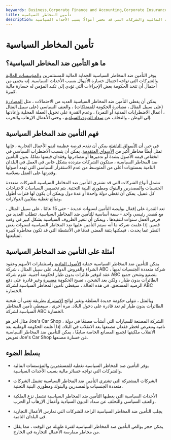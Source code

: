 ```yaml
---
keywords: Business,Corporate Finance and Accounting,Corporate Insurance
title: تأمين المخاطر السياسية
description: يوفر التأمين ضد المخاطر السياسية الحماية المالية للمستثمرين والمؤسسات المالية والشركات التي قد تخسر أموالًا بسبب الأحداث السياسية.
---
```


# تأمين المخاطر السياسية
## ما هو التأمين ضد المخاطر السياسية؟

يوفر التأمين ضد المخاطر السياسية الحماية المالية للمستثمرين [والمؤسسات المالية](/financialinstitution) والشركات التي تواجه احتمال خسارة الأموال بسبب الأحداث السياسية. إنه يحمي من احتمال أن تتخذ الحكومة بعض الإجراءات التي تؤدي إلى تكبد المؤمن له خسارة مالية كبيرة.

يمكن أن يغطي التأمين ضد المخاطر السياسية العديد من الاحتمالات ، مثل [المصادرة](/expropriation) (على سبيل المثال ، مصادرة الحكومة للممتلكات) ، والعنف السياسي (على سبيل المثال ، أعمال الاضطرابات المدنية أو التمرد) ، وعدم القدرة على تحويل العملة المحلية وإعادتها إلى الوطن ، والتخلف عن [سداد الديون السيادية](/sovereign-debt) ، وحتى الأعمال الإرهاب والحرب.

## فهم التأمين ضد المخاطر السياسية

في حين أن [الأسواق الناشئة](/emergingmarketeconomy) يمكن أن تقدم فرصة عظيمة لنمو الأعمال التجارية ، فإنها تمثل أيضًا مخاطر أكبر من [الأسواق المتقدمة](/developed-economy). يمكن أن يتسبب الاضطراب السياسي في انخفاض قيمة الأصول بشدة أو تدميرها أو مصادرتها وفقدان قيمتها تمامًا. بدون التأمين ضد المخاطر السياسية ، ستكون الشركات مترددة بشكل خاص في العمل في البلدان النامية بمستويات أعلى من المتوسط من عدم الاستقرار السياسي التي تهدد أصولها وقدرتها على العمل بسلاسة.

تشمل أنواع الشركات التي قد تشتري التأمين ضد المخاطر السياسية الشركات متعددة الجنسيات والمصدرين والبنوك ومطوري البنية التحتية. يتم تخصيص السياسات لاحتياجات كل عميل. يمكن أن تغطي دولة واحدة أو عدة دول ويمكن أن يكون لها فترات أطول ومبالغ تغطية بملايين الدولارات.

تعد القدرة على إقفال بوليصة التأمين لسنوات عديدة - حتى 15 عامًا ، على سبيل المثال ، مع مُصدر رئيسي واحد - سمة أساسية للتأمين ضد المخاطر السياسية. تتطلب العديد من فرص العمل سنوات لتنفيذها ، ويمكن أن تتغير الظروف السياسية بشكل كبير في وقت قصير. إذا علمت شركة ما أنه سيتم التأمين عليها ضد المخاطر السياسية لسنوات بغض النظر عما يحدث ، فيمكنها بثقة المضي قدمًا في الأنشطة التي قد تكون مخاطرة كبيرة لمتابعتها.

## أمثلة على التأمين ضد المخاطر السياسية

يمكن للتأمين ضد المخاطر السياسية حماية [الأصول المادية](/physicalasset) واستثمارات الأسهم وعقود الشراء والقروض الدولية. على سبيل المثال ، شركة ABC ، شركة متعددة الجنسيات لديها عقد لتوفير طائرات بدون طيار لحكومة أجنبية. تقوم شركة ABC بتصنيع وشحن جميع الطائرات بدون طيار ، ولكن بعد الشحن ، تصبح الحكومة [معسرة](/insolvency) وغير قادرة على دفع الرصيد المستحق. في هذه الحالة ، سيغطي تأمين المخاطر السياسية لشركة ABC الخسارة.

وبالمثل ، تتولى حكومة جديدة السلطة وتغير لوائح [الاستيراد](/import) بطريقة تعني أن شحنة الطائرات بدون طيار لم تعد قادرة على دخول البلاد. مرة أخرى ، سيغطي تأمين المخاطر السياسية لشركة ABC الخسارة.

مثال آخر هو Joe's Car Shop ، الشركة المصنعة للسيارات التي أنشأت مصنعًا في دولة نامية وتتعرض لخطر فقدان مصنعها بعد الانقلاب في البلاد. إذا أعلنت الحكومة الوطنية بعد الانقلاب ملكيتها لجميع المصانع الخاصة سابقًا ، يمكن للتأمين ضد المخاطر السياسية تعويض Joe's Car Shop عن خسارة مصنعها.

## يسلط الضوء

- يوفر التأمين ضد المخاطر السياسية تغطية للمستثمرين والمؤسسات المالية والشركات التي تواجه خسائر مالية بسبب الأحداث السياسية.

- الشركات المشتركة التي تشتري التأمين ضد المخاطر السياسية تشمل الشركات متعددة الجنسيات والمصدرين والبنوك ومطوري البنية التحتية.

- الأحداث السياسية التي يغطيها التأمين ضد المخاطر السياسية تشمل نزع الملكية والعنف السياسي والتخلف عن سداد الديون السيادية وأعمال الإرهاب أو الحرب.

- يجلب التأمين ضد المخاطر السياسية الراحة للشركات التي تمارس الأعمال التجارية في البلدان النامية.

- يمكن حجز بوالص التأمين ضد المخاطر السياسية لفترة طويلة من الوقت ، مما يقلل من مخاطر ممارسة الأعمال التجارية في الخارج.

